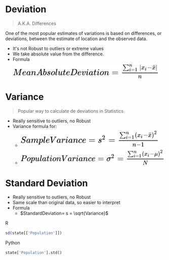 # Deviation

> A.K.A. Differences

One of the most popular estimates of variations is based on differences, or deviations, between the estimate of location and the observed data.

* It's not Robust to outliers or extreme values
* We take absolute value from the difference.
* Formula <!-- $Mean Absolute Deviation = \frac{\sum_{i=1}^n|x_i-\bar{x}|}{n}$ --> <img style="transform: translateY(0.25em);background:white" src="../../../svg/UK3CeT6lyX.svg"/>


# Variance

> Popular way to calculate de deviations in Statistics

* Really sensitive to outliers, no Robust
* Variance formula for:
  * <!-- $SampleVariance= s^2 = \frac{\sum_{i=1}^n(x_i-\bar{x})^2}{n-1}$ --> <img style="transform: translateY(0.25em);background:white;" src="../../../svg/QDzFWzRBOW.svg"/>
  * <!-- $PopulationVariance= \sigma^2 = \frac{\sum_{i=1}^n(x_i-\mu)^2}{N}$ --> <img style="transform: translateY(0.25em);background:white" src="../../../svg/rFC8fN6Jod.svg"/>

# Standard Deviation

* Really sensitive to outliers, no Robust
* Same scale than original data, so easier to interpret
* Formula
  * $StandardDeviation= s = \sqrt{Variance}$

R
```r
sd(state[['Population']])
```

Python
``` python
state['Population'].std()
```